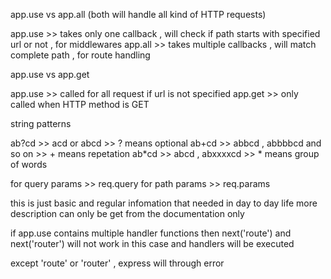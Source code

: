 app.use vs app.all (both will handle all kind of HTTP requests)

app.use >> takes only one callback , will check if path starts with specified url or not , for middlewares
app.all >> takes multiple callbacks , will match complete path , for route handling

app.use vs app.get

app.use >> called for all request if url is not specified
app.get >> only called when HTTP method is GET

string patterns

ab?cd >> acd or abcd >> ? means optional
ab+cd >> abbcd , abbbbcd and so on >> + means repetation
ab*cd >> abcd , abxxxxcd >> * means group of words

for query params >> req.query
for path params >> req.params

this is just basic and regular infomation that needed in day to day life
more description can only be get from the documentation only

if app.use contains
multiple handler functions then next('route') and next('router')  will not work in this case
and handlers will be executed

except 'route' or 'router' , express will through error


